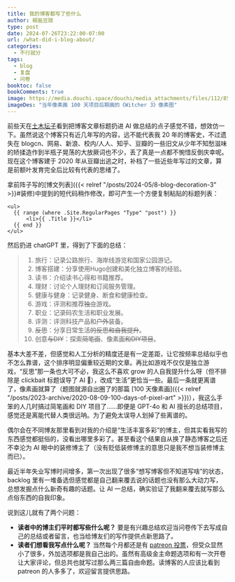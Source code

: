 ```yaml
---
title: 我的博客都写了些什么
author: 椒盐豆豉
type: post
date: 2024-07-26T23:22:00-07:00
url: /what-did-i-blog-about/
categories:
  - 不行就分
tags:
  - blog
  - 复盘
  - 问卷
booktoc: false
bookComments: true
image: https://media.douchi.space/douchi/media_attachments/files/112/856/867/081/692/285/original/fe6d3b44d9ef71b7.png
imageDes: "当年像素画 100 天项目后期画的《Witcher 3》像素图"
---
```


前些天在[土木坛子](https://tumutanzi.com/archives/17322?utm_source=blog.douchi.space)看到把博客文章标题扔进 AI 做总结的点子感觉不错，想效仿一下。虽然说这个博客只有近几年写的内容，远不能代表我 20 年的博客史，不过遗失在 blogcn、网易、新浪、校内/人人、知乎、豆瓣的一些旧文从少年不知愁滋味的矫揉造作到半瓶子晃荡的大放厥词也不少，丢了真是一点都不惋惜反倒庆幸呢。现在这个博客建于 2020 年从豆瓣出逃之时，补档了一些近些年写过的文章，算是前额叶发育完全后比较有代表的思绪了。
<!--more-->

拿前阵子写的[博文列表]({{< relref "/posts/2024-05/8-blog-decoration-3" >}}#装修)中提到的短代码稍作修改，即可产生一个方便复制粘贴的标题列表：

```Go-HTML-Template
<ul>
  {{ range (where .Site.RegularPages "Type" "post") }}
      <li>{{ .Title }}</li>
  {{ end }}
</ul>
```

然后扔进 chatGPT 里，得到了下面的总结：
> 1. 旅行：记录公路旅行、海岸线游览和国家公园游记。
> 2. 博客搭建：分享使用Hugo创建和美化独立博客的经验。
> 3. 读书：介绍读书心得和书籍推荐。
> 4. 理财：讨论个人理财和订阅服务管理。
> 5. 健康与健身：记录健身、断食和健康检查。
> 6. 游戏：评测和推荐~~独立~~游戏。
> 7. 职业：记录码农生活和职业发展。
> 8. 评测：评测科技产品和~~户外~~装备。
> 9. ~~反思~~：分享日常生活~~的反思和自我提升~~。
> 10. 创意~~与DIY~~：探索~~简笔画~~、像素画~~和DIY项目~~。

基本大差不差，但感觉和人工分析的精度还是有一定差距，让它按频率总结似乎也不怎么靠谱，这个排序明显偏重较近期的文章。再比如游戏不仅仅是独立游戏，“反思”那一条也大可不必，我这么不喜欢 grow 的人自我提升什么呀（但不排除是 clickbait 标题误导了 AI 🤣），改成“生活”更恰当一些。最后一条就更离谱了，像素画就算了（题图就源自出圈了的那篇 [100 天像素画]({{< relref "/posts/2023-archive/2020-08-09-100-days-of-pixel-art" >}})），我这么手笨的人几时搞过简笔画和 DIY 项目了……即便是 GPT-4o 和 AI 擅长的总结项目，感觉还是离能代替人类很远呐。为了避免太误导人划掉了些离谱的。

偶尔会在不同博友那里看到对我的介绍是“生活丰富多彩”的博主，但其实看我写的东西感觉都挺俗的，没看出哪里多彩了。甚至看这个结果自从换了静态博客之后还不幸沦为 AI 眼中的装修博主了（没有贬低装修博主的意思只是我不想当装修博主而已）。

最近半年失业写博时间增多，第一次出现了很多“想写博客但不知道写啥”的状态，backlog 里有一堆备选但感觉都是自己翻来覆去说的话题也没有那么大动力写，总想发掘点什么新奇有趣的话题。让 AI 一总结，确实验证了我翻来覆去就写那么点俗东西的自我印象。

说到这儿就有了两个问题：
- **读者中的博主们平时都写些什么呢？** 要是有兴趣总结欢迎当问卷传下去写成自己的总结或者留言，也当给博友们的写作提供点新思路了。
- **读者们想看我写点什么呢？** 当然每个月都还是有 [patreon 投票](https://www.patreon.com/posts/2024-nian-8-yue-108440104)，但受众显然小了很多，外加选项都是我自己出的。虽然有高级金主命题选项和有一次开卷让大家评论，但总共也就写过那么两三篇自由命题。读博客的人应该比看到 patreon 的人多多了，欢迎留言提供思路。
